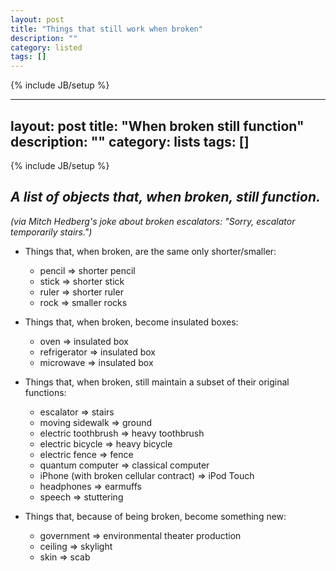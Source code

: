 ```yaml
---
layout: post
title: "Things that still work when broken"
description: ""
category: listed
tags: []
---
```

{% include JB/setup %}

---
layout: post
title: "When broken still function"
description: ""
category: lists
tags: []
---
{% include JB/setup %}

## _A list of objects that, when broken, still function._

_(via Mitch Hedberg's joke about broken escalators: "Sorry, escalator temporarily stairs.")_

* Things that, when broken, are the same only shorter/smaller:
    * pencil => shorter pencil
    * stick => shorter stick
    * ruler => shorter ruler
    * rock => smaller rocks

* Things that, when broken, become insulated boxes:
    * oven => insulated box
    * refrigerator => insulated box
    * microwave => insulated box

* Things that, when broken, still maintain a subset of their original functions:
    * escalator => stairs
    * moving sidewalk => ground
    * electric toothbrush => heavy toothbrush
    * electric bicycle => heavy bicycle
    * electric fence => fence
    * quantum computer => classical computer
    * iPhone (with broken cellular contract) => iPod Touch
    * headphones => earmuffs
    * speech => stuttering

* Things that, because of being broken, become something new:
    * government => environmental theater production
    * ceiling => skylight
    * skin => scab
